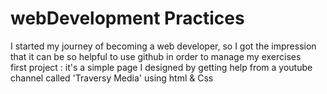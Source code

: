 # webDevelopment Practices
I started my journey of becoming a web developer, so I got  the impression that it can be so helpful to use github in order to manage my exercises
<br/>
first project : it's a simple page I designed by getting help from a youtube channel called 'Traversy Media' using html & Css

